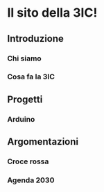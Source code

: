 # Il sito della 3IC!

## Introduzione

### Chi siamo

### Cosa fa la 3IC

## Progetti

### Arduino

## Argomentazioni

### Croce rossa

### Agenda 2030